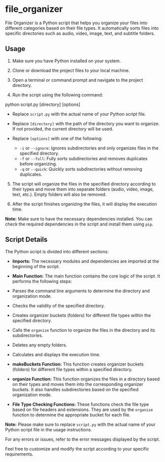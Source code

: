 # file_organizer
File Organizer is a Python script that helps you organize your files into different categories based on their file types. It automatically sorts files into specific directories such as audio, video, image, text, and subtitle folders.

## Usage

1. Make sure you have Python installed on your system.

2. Clone or download the project files to your local machine.

3. Open a terminal or command prompt and navigate to the project directory.

4. Run the script using the following command:

python script.py [directory] [options]


- Replace `script.py` with the actual name of your Python script file.

- Replace `[directory]` with the path of the directory you want to organize. If not provided, the current directory will be used.

- Replace `[options]` with one of the following:

  - `-i` or `--ignore`: Ignores subdirectories and only organizes files in the specified directory.
  - `-f` or `--full`: Fully sorts subdirectories and removes duplicates before organizing.
  - `-q` or `--quick`: Quickly sorts subdirectories without removing duplicates.

5. The script will organize the files in the specified directory according to their types and move them into separate folders (audio, video, image, text, etc.). Empty folders will also be removed.

6. After the script finishes organizing the files, it will display the execution time.

**Note:** Make sure to have the necessary dependencies installed. You can check the required dependencies in the script and install them using `pip`.

## Script Details

The Python script is divided into different sections:

- **Imports:** The necessary modules and dependencies are imported at the beginning of the script.

- **Main Function:** The main function contains the core logic of the script. It performs the following steps:

- Parses the command line arguments to determine the directory and organization mode.

- Checks the validity of the specified directory.

- Creates organizer buckets (folders) for different file types within the specified directory.

- Calls the `organize` function to organize the files in the directory and its subdirectories.

- Deletes any empty folders.

- Calculates and displays the execution time.

- **makeBuckets Function:** This function creates organizer buckets (folders) for different file types within a specified directory.

- **organize Function:** This function organizes the files in a directory based on their types and moves them into the corresponding organizer buckets. It also handles subdirectories based on the specified organization mode.

- **File Type Checking Functions:** These functions check the file type based on file headers and extensions. They are used by the `organize` function to determine the appropriate bucket for each file.

**Note:** Please make sure to replace `script.py` with the actual name of your Python script file in the usage instructions.

For any errors or issues, refer to the error messages displayed by the script.

Feel free to customize and modify the script according to your specific requirements.


